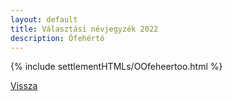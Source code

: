 ```yaml
---
layout: default
title: Választási névjegyzék 2022
description: Ófehértó
---
```


{% include settlementHTMLs/OOfeheertoo.html %}

[Vissza](./)